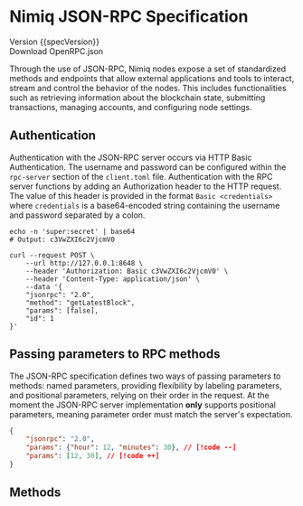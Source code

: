 # Nimiq JSON-RPC Specification

<script setup lang="ts">
const specUrl = __ALBATROSS_RPC_OPENRPC_URL__
const specVersion = __ALBATROSS_RPC_OPENRPC_VERSION__
</script>

<div flex="~ items-baseline gap-32 justify-start" my-32 class="nq-raw">
  <span op-80 text-14>Version {{specVersion}}</span>
  <a :href="specUrl" nq-pill-tertiary nq-pill-sm cursor-pointer flex="~ gap-8 items-center" download un-text="neutral-900">
    <div i-nimiq:nq-arrow-to-bottom op-80></div>
    Download OpenRPC.json
  </a>
</div>

Through the use of JSON-RPC, Nimiq nodes expose a set of standardized methods and endpoints that allow external applications and tools to interact, stream and control the behavior of the nodes. This includes functionalities such as retrieving information about the blockchain state, submitting transactions, managing accounts, and configuring node settings.

## Authentication

Authentication with the JSON-RPC server occurs via HTTP Basic Authentication. The username and password can be configured within the `rpc-server` section of the `client.toml` file. Authentication with the RPC server functions by adding an Authorization header to the HTTP request. The value of this header is provided in the format `Basic <credentials>` where `credentials` is a base64-encoded string containing the username and password separated by a colon.

```Shell
echo -n 'super:secret' | base64
# Output: c3VwZXI6c2VjcmV0

curl --request POST \
    --url http://127.0.0.1:8648 \
    --header 'Authorization: Basic c3VwZXI6c2VjcmV0' \
    --header 'Content-Type: application/json' \
    --data '{
    "jsonrpc": "2.0",
    "method": "getLatestBlock",
    "params": [false],
    "id": 1
}'
```

## Passing parameters to RPC methods

The JSON-RPC specification defines two ways of passing parameters to methods: named parameters, providing flexibility by labeling parameters, and positional parameters, relying on their order in the request. At the moment the JSON-RPC server implementation **only** supports positional parameters, meaning parameter order must match the server's expectation.

```JSON
{
    "jsonrpc": "2.0",
    "params": {"hour": 12, "minutes": 30}, // [!code --]
    "params": [12, 30], // [!code ++]
}
```

<!-- ## Examples

JSON-RPC achieves language and framework independence by leveraging JSON's simplicity for data interchange and defining a standardized protocol for remote procedure calls. This minimalist approach ensures seamless communication between diverse systems, promoting interoperability without reliance on specific programming languages or frameworks.

::: code-group

```JavaScript
const options = {
    method: 'POST',
    headers: {
        'Content-Type': 'application/json'
    },
    body: '{"jsonrpc":"2.0","method":"getLatestBlock","params":[false],"id":1}'
};

fetch('http://127.0.0.1:8648', options)
    .then(response => response.json())
    .then(response => console.log(response))
    .catch(err => console.error(err));
```

```Shell
curl --request POST \
--url http://127.0.0.1:8648 \
--header 'Content-Type: application/json' \
--data '{
    "jsonrpc": "2.0",
    "method": "getLatestBlock",
    "params": [false],
    "id": 1
}'
```

::: -->

## Methods

<!--@include: ./methods.md-->

<style>
  .prose > * {
    margin: 0;
  }

  section {
    --uno: flex gap-32 items-start max-w-inherit flex-col;

    @media (min-width: 768px) {
      flex-direction: row;
    }

    .io {
      --uno: shrink basis-30ch m-0;

      h4 {
        --uno: text-12 text-neutral-800 mt-32 mb-16;
      }

      ul {
        --uno: pl-4;

        li::before {
          --uno: mr-4;
        }

        span {
          --uno: text-12;
        }
      }
    }

    .vp-code-group {
      --uno: flex-1 w-full;
      .line span { --uno: text-12 };

      @media (min-width: 768px) {
        overflow-x: auto;
      }
    }
  }
</style>
